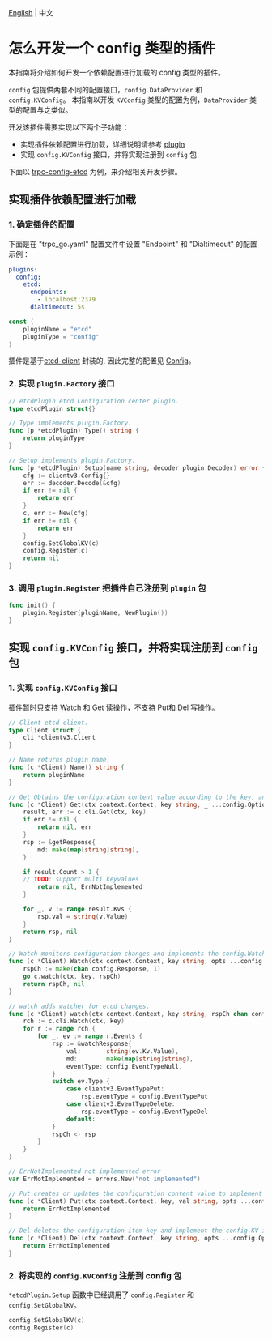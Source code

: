 [English](config.md) | 中文

# 怎么开发一个 config 类型的插件

本指南将介绍如何开发一个依赖配置进行加载的 config 类型的插件。 

`config` 包提供两套不同的配置接口，`config.DataProvider` 和  `config.KVConfig`。
本指南以开发 `KVConfig` 类型的配置为例，`DataProvider` 类型的配置与之类似。

开发该插件需要实现以下两个子功能：

- 实现插件依赖配置进行加载，详细说明请参考 [plugin](/plugin/README.zh_CN.md)
- 实现 `config.KVConfig` 接口，并将实现注册到 `config` 包

下面以 [trpc-config-etcd](https://github.com/trpc-ecosystem/go-config-etcd) 为例，来介绍相关开发步骤。

## 实现插件依赖配置进行加载

### 1. 确定插件的配置

下面是在 "trpc_go.yaml" 配置文件中设置 "Endpoint" 和 "Dialtimeout" 的配置示例：

```yaml
plugins:                 
  config:
    etcd:
      endpoints:
        - localhost:2379
      dialtimeout: 5s
```

```go
const (
    pluginName = "etcd"
    pluginType = "config"
)
```

插件是基于[etcd-client](https://github.com/etcd-io/etcd/tree/main/client/v3) 封装的, 因此完整的配置见 [Config](https://github.com/etcd-io/etcd/blob/client/v3.5.9/client/v3/config.go#L26)。

### 2. 实现 `plugin.Factory` 接口

```go
// etcdPlugin etcd Configuration center plugin.
type etcdPlugin struct{}

// Type implements plugin.Factory.
func (p *etcdPlugin) Type() string {
    return pluginType
}

// Setup implements plugin.Factory.
func (p *etcdPlugin) Setup(name string, decoder plugin.Decoder) error {
    cfg := clientv3.Config{}
    err := decoder.Decode(&cfg)
    if err != nil {
        return err
    }
    c, err := New(cfg)
    if err != nil {
        return err
    }
    config.SetGlobalKV(c)
    config.Register(c)
    return nil
}
```

### 3. 调用 `plugin.Register` 把插件自己注册到 `plugin` 包

```go
func init() {
	plugin.Register(pluginName, NewPlugin())
}
```

## 实现 `config.KVConfig` 接口，并将实现注册到 `config` 包

### 1. 实现 `config.KVConfig` 接口

插件暂时只支持 Watch 和 Get 读操作，不支持 Put和 Del 写操作。

```go
// Client etcd client.
type Client struct {
    cli *clientv3.Client
}

// Name returns plugin name.
func (c *Client) Name() string {
    return pluginName
}

// Get Obtains the configuration content value according to the key, and implement the config.KV interface.
func (c *Client) Get(ctx context.Context, key string, _ ...config.Option) (config.Response, error) {
    result, err := c.cli.Get(ctx, key)
    if err != nil {
        return nil, err
    }
    rsp := &getResponse{
        md: make(map[string]string),
    }

    if result.Count > 1 {
    // TODO: support multi keyvalues
        return nil, ErrNotImplemented
    }

    for _, v := range result.Kvs {
        rsp.val = string(v.Value)
    }
    return rsp, nil
}

// Watch monitors configuration changes and implements the config.Watcher interface.
func (c *Client) Watch(ctx context.Context, key string, opts ...config.Option) (<-chan config.Response, error) {
    rspCh := make(chan config.Response, 1)
    go c.watch(ctx, key, rspCh)
    return rspCh, nil
}

// watch adds watcher for etcd changes.
func (c *Client) watch(ctx context.Context, key string, rspCh chan config.Response) {
    rch := c.cli.Watch(ctx, key)
    for r := range rch {
        for _, ev := range r.Events {
            rsp := &watchResponse{
                val:       string(ev.Kv.Value),
                md:        make(map[string]string),
                eventType: config.EventTypeNull,
            }
            switch ev.Type {
                case clientv3.EventTypePut:
                    rsp.eventType = config.EventTypePut
                case clientv3.EventTypeDelete:
                    rsp.eventType = config.EventTypeDel
                default:
            }
            rspCh <- rsp
        }
    }
}

// ErrNotImplemented not implemented error
var ErrNotImplemented = errors.New("not implemented")

// Put creates or updates the configuration content value to implement the config.KV interface.
func (c *Client) Put(ctx context.Context, key, val string, opts ...config.Option) error {
    return ErrNotImplemented
}

// Del deletes the configuration item key and implement the config.KV interface.
func (c *Client) Del(ctx context.Context, key string, opts ...config.Option) error {
    return ErrNotImplemented
}
```

### 2. 将实现的 `config.KVConfig` 注册到 config 包

`*etcdPlugin.Setup` 函数中已经调用了 `config.Register` 和 `config.SetGlobalKV`。

```go
config.SetGlobalKV(c)
config.Register(c)
```
